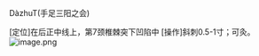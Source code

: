 DàzhuT(手足三阳之会)

[定位]在后正中线上，第7颈椎棘突下凹陷中
[操作]斜刺0.5-1寸；可灸。
![image.png](https://picgo18719498306.oss-cn-guangzhou.aliyuncs.com/20250424004857287.png)
